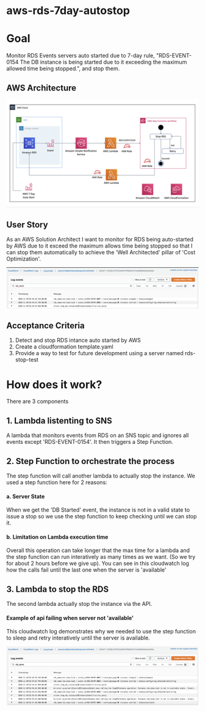 # aws-rds-7day-autostop
# Goal
Monitor RDS Events servers auto started due to 7-day rule, "RDS-EVENT-0154 The DB instance is being started due to it exceeding the maximum allowed time being stopped.", and stop them.

## AWS Architecture
![Image of CloudWatch](https://github.com/jimzucker/aws-rds-7day-autostop/blob/main/images/aws_architecture.png)

## User Story
As an AWS Solution Architect I want to monitor for RDS being auto-started by AWS due to it exceed the maximum allows time being stopped so that I can stop them automatically to achieve the 'Well Architected' pillar of 'Cost Optimization'.

![Image of CloudWatch](https://github.com/jimzucker/aws-rds-7day-autostop/blob/main/images/cloudwatch_autostop.png)

## Acceptance Criteria
1. Detect and stop RDS intance auto started by AWS
2. Create a cloudformation template.yaml
3. Provide a way to test for future development using a server named rds-stop-test


# How does it work?
There are 3 components

## 1. Lambda listenting to SNS
A lambda that monitors events from RDS on an SNS topic and ignores all events except 'RDS-EVENT-0154'. It then triggers a Step Function.

## 2. Step Function to orchestrate the process
The step function will call another lambda to actually stop the instance.  We used a step function here for 2 reasons:

#### a. Server State
When we get the 'DB Started' event, the instance is not in a valid state to issue a stop so we use the step function to keep checking until we can stop it.

#### b. Limitation on Lambda execution time
Overall this operation can take longer that the max time for a lambda and the step function can run interatively as many times as we want. (So we try for about 2 hours before we give up).  You can see in this cloudwatch log how the calls fail until the last one when the server is 'available'

## 3. Lambda to stop the RDS
The second lambda actually stop the instance via the API.


#### Example of api failing when server not 'available'
This cloudwatch log demonstrates why we needed to use the step function to sleep and retry interatively until the server is available.

![Image of CloudWatch](https://github.com/jimzucker/aws-rds-7day-autostop/blob/main/images/cloudwatch_not_avail.png)




